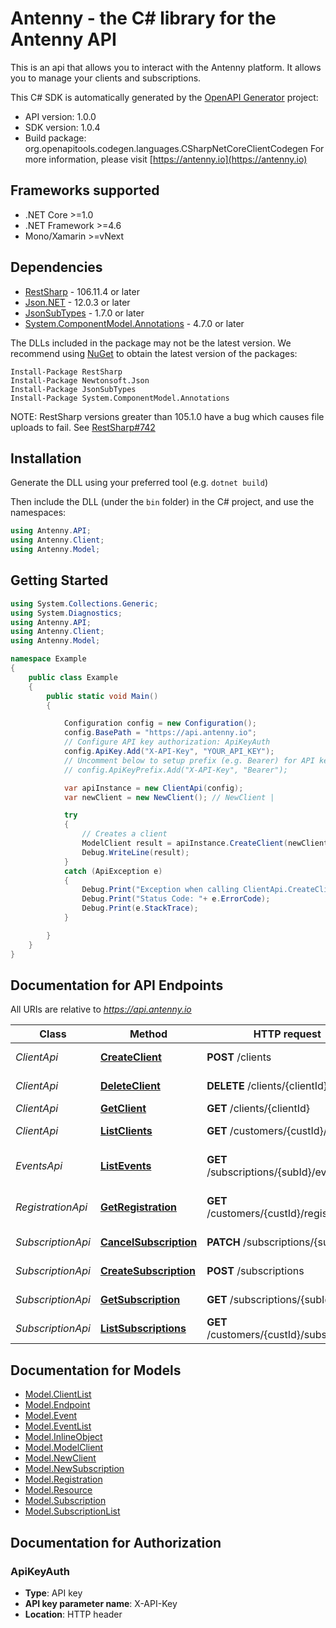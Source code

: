 # Antenny - the C# library for the Antenny API

This is an api that allows you to interact with the Antenny platform. It allows you to manage your clients and subscriptions.

This C# SDK is automatically generated by the [OpenAPI Generator](https://openapi-generator.tech) project:

- API version: 1.0.0
- SDK version: 1.0.4
- Build package: org.openapitools.codegen.languages.CSharpNetCoreClientCodegen
    For more information, please visit [https://antenny.io](https://antenny.io)

<a name="frameworks-supported"></a>
## Frameworks supported
- .NET Core >=1.0
- .NET Framework >=4.6
- Mono/Xamarin >=vNext

<a name="dependencies"></a>
## Dependencies

- [RestSharp](https://www.nuget.org/packages/RestSharp) - 106.11.4 or later
- [Json.NET](https://www.nuget.org/packages/Newtonsoft.Json/) - 12.0.3 or later
- [JsonSubTypes](https://www.nuget.org/packages/JsonSubTypes/) - 1.7.0 or later
- [System.ComponentModel.Annotations](https://www.nuget.org/packages/System.ComponentModel.Annotations) - 4.7.0 or later

The DLLs included in the package may not be the latest version. We recommend using [NuGet](https://docs.nuget.org/consume/installing-nuget) to obtain the latest version of the packages:
```
Install-Package RestSharp
Install-Package Newtonsoft.Json
Install-Package JsonSubTypes
Install-Package System.ComponentModel.Annotations
```

NOTE: RestSharp versions greater than 105.1.0 have a bug which causes file uploads to fail. See [RestSharp#742](https://github.com/restsharp/RestSharp/issues/742)

<a name="installation"></a>
## Installation
Generate the DLL using your preferred tool (e.g. `dotnet build`)

Then include the DLL (under the `bin` folder) in the C# project, and use the namespaces:
```csharp
using Antenny.API;
using Antenny.Client;
using Antenny.Model;
```
<a name="getting-started"></a>
## Getting Started

```csharp
using System.Collections.Generic;
using System.Diagnostics;
using Antenny.API;
using Antenny.Client;
using Antenny.Model;

namespace Example
{
    public class Example
    {
        public static void Main()
        {

            Configuration config = new Configuration();
            config.BasePath = "https://api.antenny.io";
            // Configure API key authorization: ApiKeyAuth
            config.ApiKey.Add("X-API-Key", "YOUR_API_KEY");
            // Uncomment below to setup prefix (e.g. Bearer) for API key, if needed
            // config.ApiKeyPrefix.Add("X-API-Key", "Bearer");

            var apiInstance = new ClientApi(config);
            var newClient = new NewClient(); // NewClient | 

            try
            {
                // Creates a client
                ModelClient result = apiInstance.CreateClient(newClient);
                Debug.WriteLine(result);
            }
            catch (ApiException e)
            {
                Debug.Print("Exception when calling ClientApi.CreateClient: " + e.Message );
                Debug.Print("Status Code: "+ e.ErrorCode);
                Debug.Print(e.StackTrace);
            }

        }
    }
}
```

<a name="documentation-for-api-endpoints"></a>
## Documentation for API Endpoints

All URIs are relative to *https://api.antenny.io*

Class | Method | HTTP request | Description
------------ | ------------- | ------------- | -------------
*ClientApi* | [**CreateClient**](docs/ClientApi.md#createclient) | **POST** /clients | Creates a client
*ClientApi* | [**DeleteClient**](docs/ClientApi.md#deleteclient) | **DELETE** /clients/{clientId} | Deletes a client
*ClientApi* | [**GetClient**](docs/ClientApi.md#getclient) | **GET** /clients/{clientId} | Gets a client
*ClientApi* | [**ListClients**](docs/ClientApi.md#listclients) | **GET** /customers/{custId}/clients | Gets a list of clients
*EventsApi* | [**ListEvents**](docs/EventsApi.md#listevents) | **GET** /subscriptions/{subId}/events | Gets a list of events for a subscription
*RegistrationApi* | [**GetRegistration**](docs/RegistrationApi.md#getregistration) | **GET** /customers/{custId}/registration | Gets a customers registration
*SubscriptionApi* | [**CancelSubscription**](docs/SubscriptionApi.md#cancelsubscription) | **PATCH** /subscriptions/{subId} | Cancels a subscription
*SubscriptionApi* | [**CreateSubscription**](docs/SubscriptionApi.md#createsubscription) | **POST** /subscriptions | Creates a subscription
*SubscriptionApi* | [**GetSubscription**](docs/SubscriptionApi.md#getsubscription) | **GET** /subscriptions/{subId} | Gets a subscription
*SubscriptionApi* | [**ListSubscriptions**](docs/SubscriptionApi.md#listsubscriptions) | **GET** /customers/{custId}/subscriptions | Gets a list of subscriptions


<a name="documentation-for-models"></a>
## Documentation for Models

 - [Model.ClientList](docs/ClientList.md)
 - [Model.Endpoint](docs/Endpoint.md)
 - [Model.Event](docs/Event.md)
 - [Model.EventList](docs/EventList.md)
 - [Model.InlineObject](docs/InlineObject.md)
 - [Model.ModelClient](docs/ModelClient.md)
 - [Model.NewClient](docs/NewClient.md)
 - [Model.NewSubscription](docs/NewSubscription.md)
 - [Model.Registration](docs/Registration.md)
 - [Model.Resource](docs/Resource.md)
 - [Model.Subscription](docs/Subscription.md)
 - [Model.SubscriptionList](docs/SubscriptionList.md)


<a name="documentation-for-authorization"></a>
## Documentation for Authorization

<a name="ApiKeyAuth"></a>
### ApiKeyAuth

- **Type**: API key
- **API key parameter name**: X-API-Key
- **Location**: HTTP header

